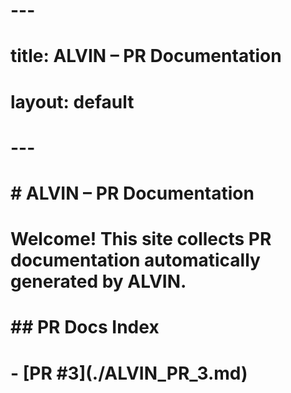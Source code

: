 ﻿# ---

# title: ALVIN – PR Documentation

# layout: default

# ---

# 

# \# ALVIN – PR Documentation

# 

# Welcome! This site collects PR documentation automatically generated by ALVIN.

# 

# \## PR Docs Index

# \- \[PR #3](./ALVIN\_PR\_3.md)



